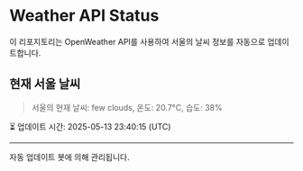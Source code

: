 
# Weather API Status

이 리포지토리는 OpenWeather API를 사용하여 서울의 날씨 정보를 자동으로 업데이트합니다.

## 현재 서울 날씨
> 서울의 현재 날씨: few clouds, 온도: 20.7°C, 습도: 38%

⏳ 업데이트 시간: 2025-05-13 23:40:15 (UTC)

---
자동 업데이트 봇에 의해 관리됩니다.
